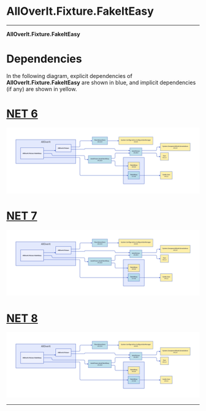 # AllOverIt.Fixture.FakeItEasy
---
**AllOverIt.Fixture.FakeItEasy**

# Dependencies
In the following diagram, explicit dependencies of **AllOverIt.Fixture.FakeItEasy** are shown in blue, and implicit dependencies (if any) are shown in yellow.

# [NET 6](#tab/net6)

<img src="../../images/dependencies/net6.0/alloverit-fixture-fakeItEasy.png" width="900"/>

# [NET 7](#tab/net7)

<img src="../../images/dependencies/net7.0/alloverit-fixture-fakeItEasy.png" width="900"/>

# [NET 8](#tab/net8)

<img src="../../images/dependencies/net8.0/alloverit-fixture-fakeItEasy.png" width="900"/>

---
